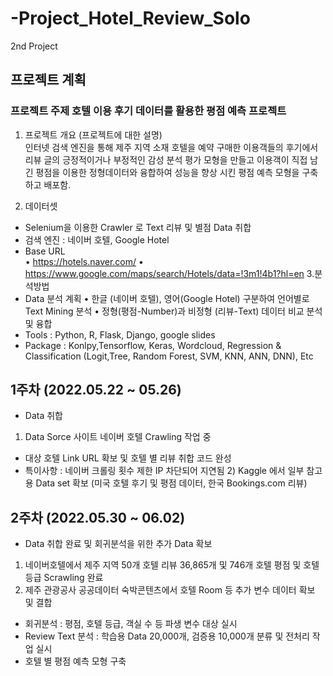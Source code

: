 # -Project_Hotel_Review_Solo
2nd Project


## 프로젝트 계획

### 프로젝트 주제	 호텔 이용 후기 데이터를 활용한 평점 예측 프로젝트

1. 프로젝트 개요
(프로젝트에 대한 설명)	
인터넷 검색 엔진을 통해 제주 지역 소재 호텔을 예약 구매한 이용객들의 후기에서 리뷰 글의 긍정적이거나 부정적인 감성 분석 평가 모형을 만들고
이용객이 직접 남긴 평점을 이용한 정형데이터와 융합하여 성능을 향상 시킨 평점 예측 모형을 구축하고 배포함. 

3. 데이터셋	 
 - Selenium을 이용한 Crawler 로 Text 리뷰 및 별점 Data 취합
 - 검색 엔진 : 네이버 호텔, Google Hotel  
 - Base URL  
    •	https://hotels.naver.com/
    •	https://www.google.com/maps/search/Hotels/data=!3m1!4b1?hl=en
3.분석방법	
 - Data 분석 계획
   •	한글 (네이버 호텔), 영어(Google Hotel) 구분하여 언어별로 Text Mining 분석
   •	정형(평점-Number)과 비정형 (리뷰-Text) 데이터 비교 분석 및 융합    
-	Tools : Python, R, Flask, Django, google slides 
-	Package : Konlpy,Tensorflow, Keras, Wordcloud, Regression & Classification (Logit,Tree,  Random Forest, SVM, KNN, ANN, DNN), Etc


## 1주차 (2022.05.22 ~ 05.26) 
-	Data 취합 
  1) Data Sorce 사이트 네이버 호텔 Crawling 작업 중
* 대상 호텔 Link URL 확보 및 호텔 별 리뷰 취합 코드 완성 
* 특이사항 : 네이버 크롤링 횟수 제한 IP 차단되어 지연됨
  2) Kaggle 에서 일부 참고용 Data set 확보 
(미국 호텔 후기 및 평점 데이터, 한국 Bookings.com 리뷰)

## 2주차 (2022.05.30 ~ 06.02) 
-	Data 취합 완료 및 회귀분석을 위한 추가 Data 확보 
  1) 네이버호텔에서 제주 지역 50개 호텔 리뷰 36,865개 및 746개 호텔 평점 및 호텔 등급 Scrawling 완료 
  2) 제주 관광공사 공공데이터 숙박콘텐츠에서 호텔 Room 등 추가 변수 데이터 확보 및 결합 
-	회귀분석 : 평점, 호텔 등급, 객실 수 등 파생 변수 대상 실시
-	Review Text 분석 : 학습용 Data 20,000개, 검증용 10,000개 분류 및 전처리 작업 실시
-	호텔 별 평점 예측 모형 구축

